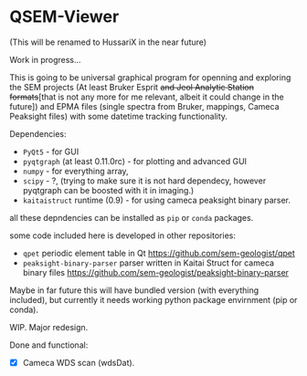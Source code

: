 # QSEM-Viewer
(This will be renamed to HussariX in the near future)

Work in progress...

This is going to be universal graphical program for openning and exploring the SEM projects (At least Bruker Esprit ~~and Jeol Analytic Station formats~~[that is not any more for me relevant, albeit it could change in the future]) and EPMA files (single spectra from Bruker, mappings, Cameca Peaksight files) with some datetime tracking functionality.

Dependencies:
- `PyQt5` - for GUI
- `pyqtgraph` (at least 0.11.0rc) - for plotting and advanced GUI
- `numpy` - for everything array,
- `scipy` - ?, (trying to make sure it is not hard dependecy, however pyqtgraph can be boosted with it in imaging.)
- `kaitaistruct` runtime (0.9) - for using cameca peaksight binary parser.

all these depndencies can be installed as `pip` or `conda` packages.

some code included here is developed in other repositories:
- `qpet` periodic element table in Qt https://github.com/sem-geologist/qpet
- `peaksight-binary-parser` parser written in Kaitai Struct for cameca binary files https://github.com/sem-geologist/peaksight-binary-parser 

Maybe in far future this will have bundled version (with everything included), but currently it needs working python package envirnment (pip or conda).

WIP. Major redesign.

Done and functional:
- [x] Cameca WDS scan (wdsDat).
